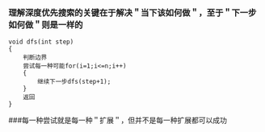 ### 理解深度优先搜索的关键在于解决＂当下该如何做＂，至于＂下一步如何做＂则是一样的
```
void dfs(int step)
{
    判断边界
    尝试每一种可能for(i=1;i<=n;i++)
    {
        继续下一步dfs(step+1);
    }
    返回
}
```
###每一种尝试就是每一种＂扩展＂，但并不是每一种扩展都可以成功
